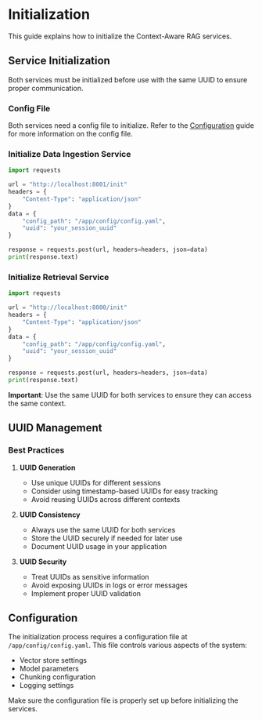 <!--
SPDX-FileCopyrightText: Copyright (c) 2025 NVIDIA CORPORATION & AFFILIATES. All rights reserved.
SPDX-License-Identifier: Apache-2.0
 *
Licensed under the Apache License, Version 2.0 (the "License");
you may not use this file except in compliance with the License.
You may obtain a copy of the License at
 *
http://www.apache.org/licenses/LICENSE-2.0
 *
Unless required by applicable law or agreed to in writing, software
distributed under the License is distributed on an "AS IS" BASIS,
WITHOUT WARRANTIES OR CONDITIONS OF ANY KIND, either express or implied.
See the License for the specific language governing permissions and
limitations under the License.
-->

# Initialization

This guide explains how to initialize the Context-Aware RAG services.

## Service Initialization

Both services must be initialized before use with the same UUID to ensure proper communication.

### Config File

Both services need a config file to initialize. Refer to the [Configuration](../../intro/quick_start.md#setting-up-config-file) guide for more information on the config file.

### Initialize Data Ingestion Service

```python
import requests

url = "http://localhost:8001/init"
headers = {
    "Content-Type": "application/json"
}
data = {
    "config_path": "/app/config/config.yaml",
    "uuid": "your_session_uuid"
}

response = requests.post(url, headers=headers, json=data)
print(response.text)
```

### Initialize Retrieval Service

```python
import requests

url = "http://localhost:8000/init"
headers = {
    "Content-Type": "application/json"
}
data = {
    "config_path": "/app/config/config.yaml",
    "uuid": "your_session_uuid"
}

response = requests.post(url, headers=headers, json=data)
print(response.text)
```

**Important**: Use the same UUID for both services to ensure they can access the same context.

## UUID Management

### Best Practices

1. **UUID Generation**
   - Use unique UUIDs for different sessions
   - Consider using timestamp-based UUIDs for easy tracking
   - Avoid reusing UUIDs across different contexts

2. **UUID Consistency**
   - Always use the same UUID for both services
   - Store the UUID securely if needed for later use
   - Document UUID usage in your application

3. **UUID Security**
   - Treat UUIDs as sensitive information
   - Avoid exposing UUIDs in logs or error messages
   - Implement proper UUID validation

## Configuration

The initialization process requires a configuration file at `/app/config/config.yaml`. This file controls various aspects of the system:

- Vector store settings
- Model parameters
- Chunking configuration
- Logging settings

Make sure the configuration file is properly set up before initializing the services.
